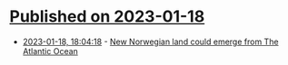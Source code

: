 # [Published on 2023-01-18](index.md)

* [2023-01-18, 18:04:18](https://news.ycombinator.com/item?id=34430390) - [New Norwegian land could emerge from The Atlantic Ocean](https://sciencenorway.no/geology-seabed-volcanoes/new-norwegian-land-could-emerge-from-the-atlantic-ocean/2139271)
